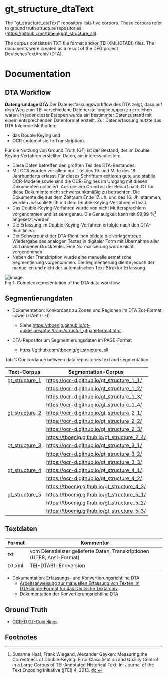 # gt_structure_dtaText

The "gt_structure_dtaText" repository lists five corpora. These corpora refer to ground truth structure repositories (https://github.com/tboenig/gt_structure_all). 

The corpus consists in TXT file format and/or TEI-XML(DTABf) files.
The documents were created as a result of the DFG project DeutschesTextArchiv (DTA).

# Documentation
## DTA Workflow
**Datengrundage DTA**
Der Datenerfassungsworkflow des DTA zeigt, dass auf dem Weg zum TEI verschiedene Datenerstellungsetappen zu erreichen waren.
In jeder dieser Etappen wurde ein bestimmter Datenzustand mit einem entsprechenden Datenformat erstellt.
Zur Datenerfassung nutzte das DTA folgende Methoden:
* das Double Keying und 
* OCR (automatisierte Transkription).

Für die Nutzung von Ground Truth (GT) ist der Bestand, der im Double Keying-Verfahren erstellten Daten, am interessantesten.
* Diese Daten betreffen den größten Teil des DTA-Bestandes.
* Mit OCR wurden vor allem nur Titel des 19. und Mitte des 18. Jahrhunderts erfasst. Für dieses Schrifttum exitieren gute und stabile OCR-Modelle sowie sind die OCR-Engines im Umgang mit diesen Dokumenten optimiert. Aus diesem Grund ist der Bedarf nach GT für diese Dokumente nicht schwerpunktmäßig zu betrachten. Die Dokumente die aus dem Zeitraum Ende 17. Jh. und des 16. Jh. stammen, wurden ausschließlich mit dem Double-Keying-Verfahren erfasst.
* Das Double-Keying-Verfahren wurde von nicht Muttersprachlern vorgenommen und ist sehr genau. Die Genauigkeit kann mit 99,99 %[^1] angesetzt werden.
* Die Erfassung im Double-Keying-Verfahren erfolgte nach den DTA-Richtlinien.
* Der Schwerpunkt der DTA-Richtlinen bildete die vorlagentreue Wiedergabe des analogen Textes in digitaler Form mit Übernahme aller vorhandener Druckfehler. Eine Normalisierung wurde nicht vorgenommen.
* Neben der Transkription wurde eine manuelle sematische Segmentierung vorgenommen. Die Segmentierung diente jedoch der manuellen und nicht der automatischen Text-Struktur-Erfassung.

![image](https://github.com/deutschestextarchiv/gt_structure_dtaText/assets/26142921/cbe87861-cea2-4585-9169-eabc36bad2bf)<br/>
Fig 1: Complex representation of the DTA data workflow

## Segmentierungdaten
- Dokumentation: Konkordanz zu Zonen und Regionen im DTA Zot-Format sowie DTABf (TEI) 
  -  Siehe https://tboenig.github.io/gt-guidelines/html/trans/structur_gtpageformat.html

- DTA-Repositorium Segmentierungsdaten im PAGE-Format
  -  https://github.com/tboenig/gt_structure_all  

Tab 1: Concordance between data repositories text and segmentation

|Text-Corpus       | Segmentation-Corpus|
| --------         | --------           | 
|[gt_structure_1](https://github.com/deutschestextarchiv/gt_structure_dtaText/tree/main/corpus/gt_structure_1)    | https://ocr-d.github.io/gt_structure_1_1/|
|                  |https://ocr-d.github.io/gt_structure_1_2/|
|                  |https://ocr-d.github.io/gt_structure_1_3/|
|                  |https://ocr-d.github.io/gt_structure_1_4/|
|[gt_structure_2](https://github.com/deutschestextarchiv/gt_structure_dtaText/tree/main/corpus/gt_structure_2)    |https://ocr-d.github.io/gt_structure_2_1/|
|                  |https://ocr-d.github.io/gt_structure_2_2/|
|                  |https://ocr-d.github.io/gt_structure_2_3/|
|                  |https://tboenig.github.io/gt_structure_2_4/|
|[gt_structure_3](https://github.com/deutschestextarchiv/gt_structure_dtaText/tree/main/corpus/gt_structure_3)    |https://ocr-d.github.io/gt_structure_3_1/|
|                  |https://ocr-d.github.io/gt_structure_3_2/|
|                  |https://ocr-d.github.io/gt_structure_3_3/|
|[gt_structure_4](https://github.com/deutschestextarchiv/gt_structure_dtaText/tree/main/corpus/gt_structure_4)    |https://ocr-d.github.io/gt_structure_4_1/|
|                  |https://ocr-d.github.io/gt_structure_4_2/|
|                  |https://tboenig.github.io/gt_structure_4_3/|
|[gt_structure_5](https://github.com/deutschestextarchiv/gt_structure_dtaText/tree/main/corpus/gt_structure_5)    |https://tboenig.github.io/gt_structure_5_1/|
|                  |https://tboenig.github.io/gt_structure_5_2/|
|                  |https://tboenig.github.io/gt_structure_5_3/|

## Textdaten

| Format           | Kommentar | 
| --------         | --------  | 
| txt              | vom Dienstleister gelieferte Daten, Transkriptionen (UTF8, Ansi-Format)                        | 
| txt.xml          | TEI-DTABf-Endversion                                                                          | 


* Dokumentation: Erfassungs- und Konvertierungsrichtline DTA
    * [Arbeitsanweisung zur manuellen Erfassung von Texten im DTAsimple-Format für das Deutsche Textarchiv](https://github.com/tboenig/gt_structure_dtaText/blob/main/docu/Arbeitsanweisung_Texterfassung_20190710.pdf)
    * [Dokumentation der Konvertierungsrichtline DTA](https://tboenig.github.io/ConversionDTABf/html/taskbook/konvertierung.html)

## Ground Truth
- [OCR-D GT-Guidelines](https://tboenig.github.io/gt-guidelines/html/trans/index.html)

## Footnotes
[^1]: Susanne Haaf, Frank Wiegand, Alexander Geyken: Measuring the Correctness of Double-Keying: Error Classification and Quality Control in a Large Corpus of TEI-Annotated Historical Text. In: Journal of the Text Encoding Initiative (jTEI) 4, 2013. [doi](https://doi.org/10.4000/jtei.739)
